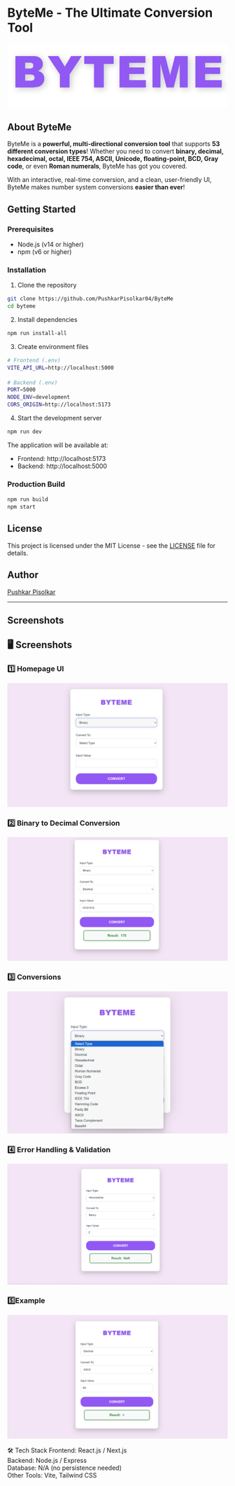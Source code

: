 # **ByteMe - The Ultimate Conversion Tool**  
![ByteMe Logo](screenshots/logo.png)

## **About ByteMe**  
ByteMe is a **powerful, multi-directional conversion tool** that supports **53 different conversion types**! Whether you need to convert **binary, decimal, hexadecimal, octal, IEEE 754, ASCII, Unicode, floating-point, BCD, Gray code**, or even **Roman numerals**, ByteMe has got you covered.  

With an interactive, real-time conversion, and a clean, user-friendly UI, ByteMe makes number system conversions **easier than ever**!  

## **Getting Started**

### Prerequisites
- Node.js (v14 or higher)
- npm (v6 or higher)

### Installation
1. Clone the repository
```bash
git clone https://github.com/PushkarPisolkar04/ByteMe
cd byteme
```

2. Install dependencies
```bash
npm run install-all
```

3. Create environment files
```bash
# Frontend (.env)
VITE_API_URL=http://localhost:5000

# Backend (.env)
PORT=5000
NODE_ENV=development
CORS_ORIGIN=http://localhost:5173
```

4. Start the development server
```bash
npm run dev
```

The application will be available at:
- Frontend: http://localhost:5173
- Backend: http://localhost:5000

### Production Build
```bash
npm run build
npm start
```

## License
This project is licensed under the MIT License - see the [LICENSE](LICENSE) file for details.

## Author
[Pushkar Pisolkar](https://github.com/PushkarPisolkar04)

---

## **Screenshots**  

## 🖥️ Screenshots

### 1️⃣ **Homepage UI**
![Homepage](screenshots/UI.png)

### 2️⃣ **Binary to Decimal Conversion**
![Binary to Decimal](screenshots/binarytodecimal.png)

### 3️⃣ **Conversions**
![Comparison Table](screenshots/conversions.png)

### 4️⃣ **Error Handling & Validation**
![Error Handling](screenshots/error_handling.png)

### 5️⃣**Example**
![Tooltip Example](screenshots/example.png)


🛠️ Tech Stack
Frontend: React.js / Next.js  
Backend: Node.js / Express  
Database: N/A (no persistence needed)  
Other Tools: Vite, Tailwind CSS  

